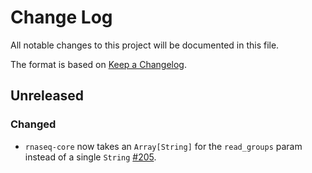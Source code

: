 # Change Log

All notable changes to this project will be documented in this file.
 
The format is based on [Keep a Changelog](http://keepachangelog.com/).
 
## Unreleased

### Changed

- `rnaseq-core` now takes an `Array[String]` for the `read_groups` param instead of a single `String` [#205](https://github.com/stjudecloud/workflows/pull/205).
